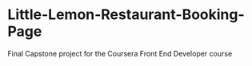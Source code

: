 # Little-Lemon-Restaurant-Booking-Page
Final Capstone project for the Coursera Front End Developer course

